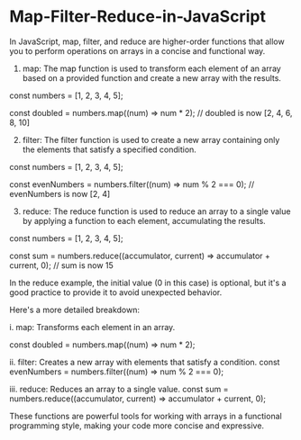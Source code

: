 # Map-Filter-Reduce-in-JavaScript

In JavaScript, map, filter, and reduce are higher-order functions that allow you to perform operations on arrays in a concise and functional way.

1. map:
The map function is used to transform each element of an array based on a provided function and create a new array with the results.

const numbers = [1, 2, 3, 4, 5];

const doubled = numbers.map((num) => num * 2);
// doubled is now [2, 4, 6, 8, 10]

2. filter:
The filter function is used to create a new array containing only the elements that satisfy a specified condition.

const numbers = [1, 2, 3, 4, 5];

const evenNumbers = numbers.filter((num) => num % 2 === 0);
// evenNumbers is now [2, 4]

3. reduce:
The reduce function is used to reduce an array to a single value by applying a function to each element, accumulating the results.

const numbers = [1, 2, 3, 4, 5];

const sum = numbers.reduce((accumulator, current) => accumulator + current, 0);
// sum is now 15


In the reduce example, the initial value (0 in this case) is optional, but it's a good practice to provide it to avoid unexpected behavior.

Here's a more detailed breakdown:

i. map: Transforms each element in an array.

const doubled = numbers.map((num) => num * 2);

ii. filter: Creates a new array with elements that satisfy a condition.
const evenNumbers = numbers.filter((num) => num % 2 === 0);

iii. reduce: Reduces an array to a single value.
const sum = numbers.reduce((accumulator, current) => accumulator + current, 0);

These functions are powerful tools for working with arrays in a functional programming style, making your code more concise and expressive.
